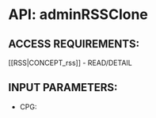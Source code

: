 # API: adminRSSClone


## ACCESS REQUIREMENTS: ##
[[RSS|CONCEPT_rss]] - READ/DETAIL




## INPUT PARAMETERS: ##
  * CPG: 
